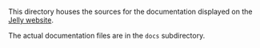 This directory houses the sources for the documentation displayed on the [Jelly website](https://w3id.org/jelly/jelly-jvm).

The actual documentation files are in the `docs` subdirectory.
